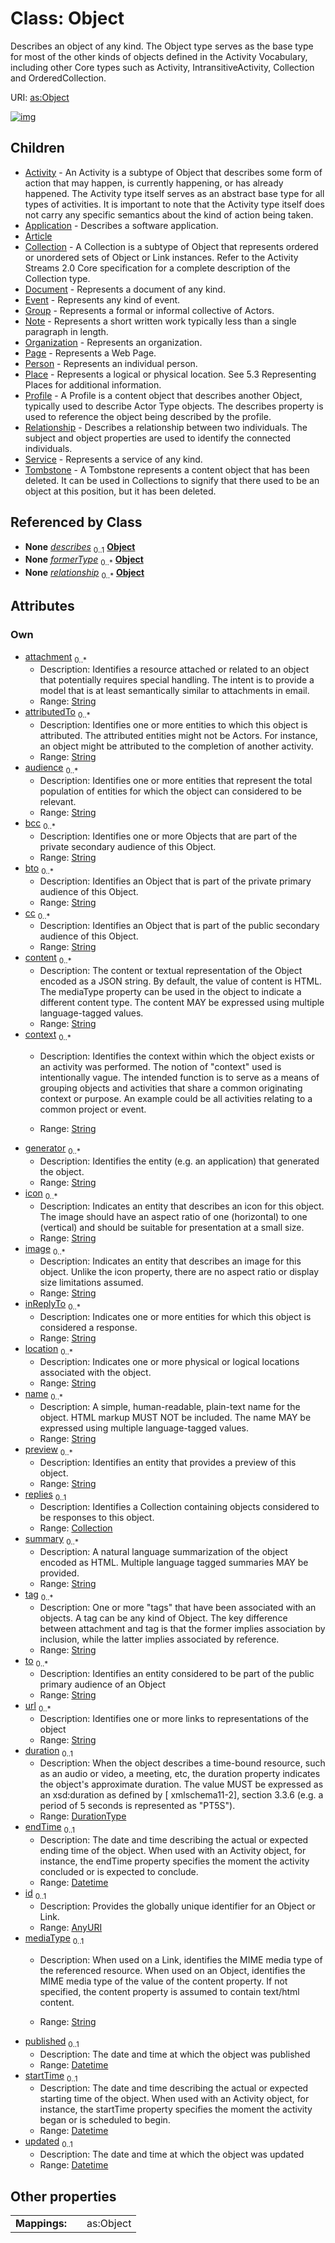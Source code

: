 
# Class: Object


Describes an object of any kind. The Object type serves as the base type for most of the other kinds of objects defined in the Activity Vocabulary, including other Core types such as Activity, IntransitiveActivity, Collection and OrderedCollection.

URI: [as:Object](http://www.w3.org/ns/activitystreams#Object)


[![img](https://yuml.me/diagram/nofunky;dir:TB/class/[Tombstone],[Service],[Relationship],[Profile],[Place],[Person],[Page],[Organization],[Collection]<replies%200..1-++[Object&#124;attachment:string%20*;attributedTo:string%20*;audience:string%20*;bcc:string%20*;bto:string%20*;cc:string%20*;content:string%20*;context:string%20*;generator:string%20*;icon:string%20*;image:string%20*;inReplyTo:string%20*;location:string%20*;name:string%20*;preview:string%20*;summary:string%20*;tag:string%20*;to:string%20*;url:string%20*;duration:durationType%20%3F;endTime:datetime%20%3F;id:anyURI%20%3F;mediaType:string%20%3F;published:datetime%20%3F;startTime:datetime%20%3F;updated:datetime%20%3F],[Profile]++-%20describes%200..1>[Object],[Tombstone]++-%20formerType%200..*>[Object],[Relationship]++-%20relationship%200..*>[Object],[Object]^-[Tombstone],[Object]^-[Service],[Object]^-[Relationship],[Object]^-[Profile],[Object]^-[Place],[Object]^-[Person],[Object]^-[Page],[Object]^-[Organization],[Object]^-[Note],[Object]^-[Group],[Object]^-[Event],[Object]^-[Document],[Object]^-[Collection],[Object]^-[Article],[Object]^-[Application],[Object]^-[Activity],[Note],[Group],[Event],[Document],[Collection],[Article],[Application],[Activity])](https://yuml.me/diagram/nofunky;dir:TB/class/[Tombstone],[Service],[Relationship],[Profile],[Place],[Person],[Page],[Organization],[Collection]<replies%200..1-++[Object&#124;attachment:string%20*;attributedTo:string%20*;audience:string%20*;bcc:string%20*;bto:string%20*;cc:string%20*;content:string%20*;context:string%20*;generator:string%20*;icon:string%20*;image:string%20*;inReplyTo:string%20*;location:string%20*;name:string%20*;preview:string%20*;summary:string%20*;tag:string%20*;to:string%20*;url:string%20*;duration:durationType%20%3F;endTime:datetime%20%3F;id:anyURI%20%3F;mediaType:string%20%3F;published:datetime%20%3F;startTime:datetime%20%3F;updated:datetime%20%3F],[Profile]++-%20describes%200..1>[Object],[Tombstone]++-%20formerType%200..*>[Object],[Relationship]++-%20relationship%200..*>[Object],[Object]^-[Tombstone],[Object]^-[Service],[Object]^-[Relationship],[Object]^-[Profile],[Object]^-[Place],[Object]^-[Person],[Object]^-[Page],[Object]^-[Organization],[Object]^-[Note],[Object]^-[Group],[Object]^-[Event],[Object]^-[Document],[Object]^-[Collection],[Object]^-[Article],[Object]^-[Application],[Object]^-[Activity],[Note],[Group],[Event],[Document],[Collection],[Article],[Application],[Activity])

## Children

 * [Activity](Activity.md) - An Activity is a subtype of Object that describes some form of action that may happen, is currently happening, or has already happened. The Activity type itself serves as an abstract base type for all types of activities. It is important to note that the Activity type itself does not carry any specific semantics about the kind of action being taken.
 * [Application](Application.md) - Describes a software application.
 * [Article](Article.md)
 * [Collection](Collection.md) - A Collection is a subtype of Object that represents ordered or unordered sets of Object or Link instances. Refer to the Activity Streams 2.0 Core specification for a complete description of the Collection type.
 * [Document](Document.md) - Represents a document of any kind.
 * [Event](Event.md) - Represents any kind of event.
 * [Group](Group.md) - Represents a formal or informal collective of Actors.
 * [Note](Note.md) - Represents a short written work typically less than a single paragraph in length.
 * [Organization](Organization.md) - Represents an organization.
 * [Page](Page.md) - Represents a Web Page.
 * [Person](Person.md) - Represents an individual person.
 * [Place](Place.md) - Represents a logical or physical location. See 5.3 Representing Places for additional information.
 * [Profile](Profile.md) - A Profile is a content object that describes another Object, typically used to describe Actor Type objects. The describes property is used to reference the object being described by the profile.
 * [Relationship](Relationship.md) - Describes a relationship between two individuals. The subject and object properties are used to identify the connected individuals.
 * [Service](Service.md) - Represents a service of any kind.
 * [Tombstone](Tombstone.md) - A Tombstone represents a content object that has been deleted. It can be used in Collections to signify that there used to be an object at this position, but it has been deleted.

## Referenced by Class

 *  **None** *[describes](describes.md)*  <sub>0..1</sub>  **[Object](Object.md)**
 *  **None** *[formerType](formerType.md)*  <sub>0..\*</sub>  **[Object](Object.md)**
 *  **None** *[relationship](relationship.md)*  <sub>0..\*</sub>  **[Object](Object.md)**

## Attributes


### Own

 * [attachment](attachment.md)  <sub>0..\*</sub>
     * Description: Identifies a resource attached or related to an object that potentially requires special handling. The intent is to provide a model that is at least semantically similar to attachments in email.
     * Range: [String](types/String.md)
 * [attributedTo](attributedTo.md)  <sub>0..\*</sub>
     * Description: Identifies one or more entities to which this object is attributed. The attributed entities might not be Actors. For instance, an object might be attributed to the completion of another activity.
     * Range: [String](types/String.md)
 * [audience](audience.md)  <sub>0..\*</sub>
     * Description: Identifies one or more entities that represent the total population of entities for which the object can considered to be relevant.
     * Range: [String](types/String.md)
 * [bcc](bcc.md)  <sub>0..\*</sub>
     * Description: Identifies one or more Objects that are part of the private secondary audience of this Object.
     * Range: [String](types/String.md)
 * [bto](bto.md)  <sub>0..\*</sub>
     * Description: Identifies an Object that is part of the private primary audience of this Object.
     * Range: [String](types/String.md)
 * [cc](cc.md)  <sub>0..\*</sub>
     * Description: Identifies an Object that is part of the public secondary audience of this Object.
     * Range: [String](types/String.md)
 * [content](content.md)  <sub>0..\*</sub>
     * Description: The content or textual representation of the Object encoded as a JSON string. By default, the value of content is HTML. The mediaType property can be used in the object to indicate a different content type. The content MAY be expressed using multiple language-tagged values.
     * Range: [String](types/String.md)
 * [context](context.md)  <sub>0..\*</sub>
     * Description: Identifies the context within which the object exists or an activity was performed.
The notion of "context" used is intentionally vague. The intended function is to serve as a means of grouping objects and activities that share a common originating context or purpose. An example could be all activities relating to a common project or event.

     * Range: [String](types/String.md)
 * [generator](generator.md)  <sub>0..\*</sub>
     * Description: Identifies the entity (e.g. an application) that generated the object.
     * Range: [String](types/String.md)
 * [icon](icon.md)  <sub>0..\*</sub>
     * Description: Indicates an entity that describes an icon for this object. The image should have an aspect ratio of one (horizontal) to one (vertical) and should be suitable for presentation at a small size.
     * Range: [String](types/String.md)
 * [image](image.md)  <sub>0..\*</sub>
     * Description: Indicates an entity that describes an image for this object. Unlike the icon property, there are no aspect ratio or display size limitations assumed.
     * Range: [String](types/String.md)
 * [inReplyTo](inReplyTo.md)  <sub>0..\*</sub>
     * Description: Indicates one or more entities for which this object is considered a response.
     * Range: [String](types/String.md)
 * [location](location.md)  <sub>0..\*</sub>
     * Description: Indicates one or more physical or logical locations associated with the object.
     * Range: [String](types/String.md)
 * [name](name.md)  <sub>0..\*</sub>
     * Description: A simple, human-readable, plain-text name for the object. HTML markup MUST NOT be included. The name MAY be expressed using multiple language-tagged values.
     * Range: [String](types/String.md)
 * [preview](preview.md)  <sub>0..\*</sub>
     * Description: Identifies an entity that provides a preview of this object.
     * Range: [String](types/String.md)
 * [replies](replies.md)  <sub>0..1</sub>
     * Description: Identifies a Collection containing objects considered to be responses to this object.
     * Range: [Collection](Collection.md)
 * [summary](summary.md)  <sub>0..\*</sub>
     * Description: A natural language summarization of the object encoded as HTML. Multiple language tagged summaries MAY be provided.
     * Range: [String](types/String.md)
 * [tag](tag.md)  <sub>0..\*</sub>
     * Description: One or more "tags" that have been associated with an objects. A tag can be any kind of Object. The key difference between attachment and tag is that the former implies association by inclusion, while the latter implies associated by reference.
     * Range: [String](types/String.md)
 * [to](to.md)  <sub>0..\*</sub>
     * Description: Identifies an entity considered to be part of the public primary audience of an Object
     * Range: [String](types/String.md)
 * [url](url.md)  <sub>0..\*</sub>
     * Description: Identifies one or more links to representations of the object
     * Range: [String](types/String.md)
 * [duration](duration.md)  <sub>0..1</sub>
     * Description: When the object describes a time-bound resource, such as an audio or video, a meeting, etc, the duration property indicates the object's approximate duration. The value MUST be expressed as an xsd:duration as defined by [ xmlschema11-2], section 3.3.6 (e.g. a period of 5 seconds is represented as "PT5S").
     * Range: [DurationType](types/DurationType.md)
 * [endTime](endTime.md)  <sub>0..1</sub>
     * Description: The date and time describing the actual or expected ending time of the object. When used with an Activity object, for instance, the endTime property specifies the moment the activity concluded or is expected to conclude.
     * Range: [Datetime](types/Datetime.md)
 * [id](id.md)  <sub>0..1</sub>
     * Description: Provides the globally unique identifier for an Object or Link.
     * Range: [AnyURI](types/AnyURI.md)
 * [mediaType](mediaType.md)  <sub>0..1</sub>
     * Description: When used on a Link, identifies the MIME media type of the referenced resource.
When used on an Object, identifies the MIME media type of the value of the content property. If not specified, the content property is assumed to contain text/html content.

     * Range: [String](types/String.md)
 * [published](published.md)  <sub>0..1</sub>
     * Description: The date and time at which the object was published
     * Range: [Datetime](types/Datetime.md)
 * [startTime](startTime.md)  <sub>0..1</sub>
     * Description: The date and time describing the actual or expected starting time of the object. When used with an Activity object, for instance, the startTime property specifies the moment the activity began or is scheduled to begin.
     * Range: [Datetime](types/Datetime.md)
 * [updated](updated.md)  <sub>0..1</sub>
     * Description: The date and time at which the object was updated
     * Range: [Datetime](types/Datetime.md)

## Other properties

|  |  |  |
| --- | --- | --- |
| **Mappings:** | | as:Object |


